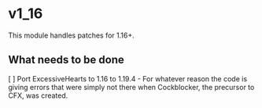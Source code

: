 # v1_16
This module handles patches for 1.16+.

## What needs to be done
[ ] Port ExcessiveHearts to 1.16 to 1.19.4 - For whatever reason the code is giving errors that were simply not there when Cockblocker, the precursor to CFX, was created.
